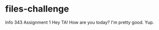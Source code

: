 files-challenge
===============

Info 343 Assignment 1
Hey TA! How are you today? I'm pretty good. Yup.
